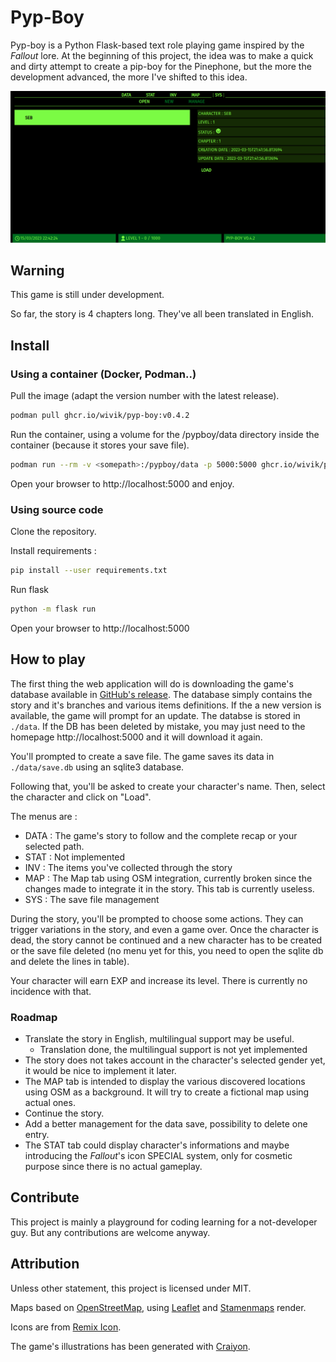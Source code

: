 # Pyp-Boy

Pyp-boy is a Python Flask-based text role playing game inspired by the *Fallout* lore. At the beginning of this project, the idea was to make a quick and dirty attempt to create a pip-boy for the Pinephone, but the more the development advanced, the more I've shifted to this idea.

![pypboy](screenshot.png)

## Warning

This game is still under development.

So far, the story is 4 chapters long. They've all been translated in English.

## Install

### Using a container (Docker, Podman..)

Pull the image (adapt the version number with the latest release).

```bash
podman pull ghcr.io/wivik/pyp-boy:v0.4.2
```

Run the container, using a volume for the /pypboy/data directory inside the container (because it stores your save file).

```bash
podman run --rm -v <somepath>:/pypboy/data -p 5000:5000 ghcr.io/wivik/pyp-boy:v0.4.2
```

Open your browser to http://localhost:5000 and enjoy.

### Using source code

Clone the repository.

Install requirements :

```bash
pip install --user requirements.txt
```

Run flask

```bash
python -m flask run
```

Open your browser to http://localhost:5000

## How to play

The first thing the web application will do is downloading the game's database available in [GitHub's release](https://github.com/Wivik/pyp-boy/releases).  The database simply contains the story and it's branches and various items definitions. If the a new version is available, the game will prompt for an update. The databse is stored in `./data`. If the DB has been deleted by mistake, you may just need to  the homepage http://localhost:5000 and it will download it again.

You'll prompted to create a save file. The game saves its data in `./data/save.db` using an sqlite3 database.

Following that, you'll be asked to create your character's name. Then, select the character and click on "Load".

The menus are :

- DATA : The game's story to follow and the complete recap or your selected path.
- STAT : Not implemented
- INV : The items you've collected through the story
- MAP : The Map tab using OSM integration, currently broken since the changes made to integrate it in the story. This tab is currently useless.
- SYS : The save file management

During the story, you'll be prompted to choose some actions. They can trigger variations in the story, and even a game over. Once the character is dead, the story cannot be continued and a new character has to be created or the save file deleted (no menu yet for this, you need to open the sqlite db and delete the lines in table).

Your character will earn EXP and increase its level. There is currently no incidence with that.

### Roadmap

- Translate the story in English, multilingual support may be useful.
	+ Translation done, the multilingual support is not yet implemented
- The story does not takes account in the character's selected gender yet, it would be nice to implement it later.
- The MAP tab is intended to display the various discovered locations using OSM as a background. It will try to create a fictional map using actual ones.
- Continue the story.
- Add a better management for the data save, possibility to delete one entry.
- The STAT tab could display character's informations and maybe introducing the *Fallout*'s icon SPECIAL system, only for cosmetic purpose since there is no actual gameplay.

## Contribute

This project is mainly a playground for coding learning for a not-developer guy. But any contributions are welcome anyway.

## Attribution

Unless other statement, this project is licensed under MIT.

Maps based on [OpenStreetMap](https://www.openstreetmap.org/), using [Leaflet](https://leafletjs.com) and [Stamenmaps](http://maps.stamen.com/#watercolor/12/37.7706/-122.3782) render.

Icons are from [Remix Icon](https://remixicon.com).

The game's illustrations has been generated with [Craiyon](https://www.craiyon.com).

